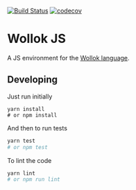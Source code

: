 [![Build Status](https://travis-ci.org/uqbar-project/wollok-js.svg?branch=master)](https://travis-ci.org/uqbar-project/wollok-js)
[![codecov](https://codecov.io/gh/uqbar-project/wollok-js/branch/master/graph/badge.svg)](https://codecov.io/gh/uqbar-project/wollok-js)

# Wollok JS 

A JS environment for the [Wollok language](https://github.com/uqbar-project/wollok).

## Developing

Just run initially

```
yarn install
# or npm install
```

And then to run tests

```bash
yarn test
# or npm test
```

To lint the code

```bash
yarn lint
# or npm run lint
```


